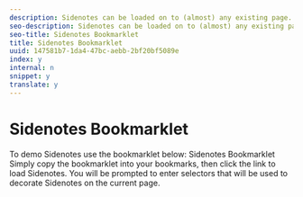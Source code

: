 ```yaml
---
description: Sidenotes can be loaded on to (almost) any existing page.
seo-description: Sidenotes can be loaded on to (almost) any existing page.
seo-title: Sidenotes Bookmarklet
title: Sidenotes Bookmarklet
uuid: 147581b7-1da4-47bc-aebb-2bf20bf5089e
index: y
internal: n
snippet: y
translate: y
---
```


# Sidenotes Bookmarklet

To demo Sidenotes use the bookmarklet below:
Sidenotes Bookmarklet
Simply copy the bookmarklet into your bookmarks, then click the link to load Sidenotes. You will be prompted to enter selectors that will be used to decorate Sidenotes on the current page.
